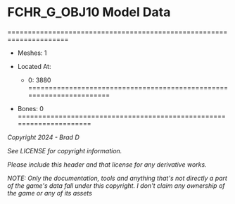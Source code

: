 # FCHR_G_OBJ10 Model Data
=====================================================================

* Meshes: 1

* Located At:

  * 0: 3880
=====================================================================

* Bones: 0
=====================================================================

*Copyright 2024 - Brad D*

*See LICENSE for copyright information.*

*Please include this header and that license for any derivative works.*

*NOTE: Only the documentation, tools and anything that's not directly a part of the game's data fall under this copyright. I don't claim any ownership of the game or any of its assets*
